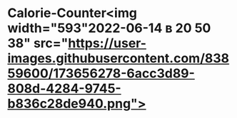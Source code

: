 # Calorie-Counter<img width="593"2022-06-14 в 20 50 38" src="https://user-images.githubusercontent.com/83859600/173656278-6acc3d89-808d-4284-9745-b836c28de940.png">

